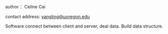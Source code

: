 author： Celine Cai

contact address: yangling@uoregon.edu

Software connect between client and server, deal data. Build data structure.
